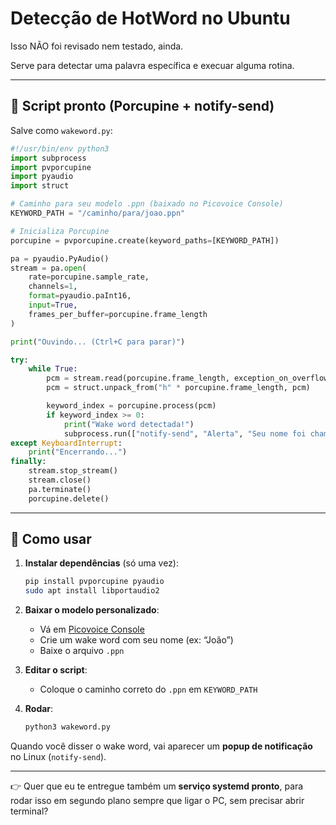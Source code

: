 # Detecção de HotWord no Ubuntu

Isso NÃO foi revisado nem testado, ainda.

Serve para detectar uma palavra específica e execuar alguma rotina.

---

## 🐍 Script pronto (Porcupine + notify-send)

Salve como `wakeword.py`:

```python
#!/usr/bin/env python3
import subprocess
import pvporcupine
import pyaudio
import struct

# Caminho para seu modelo .ppn (baixado no Picovoice Console)
KEYWORD_PATH = "/caminho/para/joao.ppn"

# Inicializa Porcupine
porcupine = pvporcupine.create(keyword_paths=[KEYWORD_PATH])

pa = pyaudio.PyAudio()
stream = pa.open(
    rate=porcupine.sample_rate,
    channels=1,
    format=pyaudio.paInt16,
    input=True,
    frames_per_buffer=porcupine.frame_length
)

print("Ouvindo... (Ctrl+C para parar)")

try:
    while True:
        pcm = stream.read(porcupine.frame_length, exception_on_overflow=False)
        pcm = struct.unpack_from("h" * porcupine.frame_length, pcm)

        keyword_index = porcupine.process(pcm)
        if keyword_index >= 0:
            print("Wake word detectada!")
            subprocess.run(["notify-send", "Alerta", "Seu nome foi chamado!"])
except KeyboardInterrupt:
    print("Encerrando...")
finally:
    stream.stop_stream()
    stream.close()
    pa.terminate()
    porcupine.delete()
```

---

## 🚀 Como usar

1. **Instalar dependências** (só uma vez):

   ```bash
   pip install pvporcupine pyaudio
   sudo apt install libportaudio2
   ```

2. **Baixar o modelo personalizado**:

   * Vá em [Picovoice Console](https://console.picovoice.ai/)
   * Crie um wake word com seu nome (ex: “João”)
   * Baixe o arquivo `.ppn`

3. **Editar o script**:

   * Coloque o caminho correto do `.ppn` em `KEYWORD_PATH`

4. **Rodar**:

   ```bash
   python3 wakeword.py
   ```

Quando você disser o wake word, vai aparecer um **popup de notificação** no Linux (`notify-send`).

---

👉 Quer que eu te entregue também um **serviço systemd pronto**, para rodar isso em segundo plano sempre que ligar o PC, sem precisar abrir terminal?
